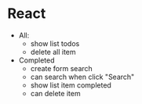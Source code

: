 # React

<!-- - Create UI  -->
<!-- - create 2 tab All | Completed -->
- All:
  <!-- - create form input todo -->
  <!-- - create new item when user click "All" -->
  - show list todos
  - delete all item
- Completed
  - create form search
  - can search when click "Search"
  - show list item completed
  - can delete item
